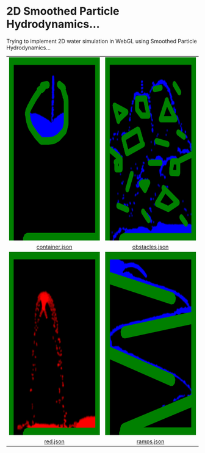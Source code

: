 # 2D Smoothed Particle Hydrodynamics...

Trying to implement 2D water simulation in WebGL using Smoothed Particle Hydrodynamics...


<table><thead>
</thead><tbody>
<tr>
<td align="center"><img src="images/container.gif" alt="Container" width="384" height="480"></td>
<td align="center"><img src="images/obstacles.gif" alt="Obstacles" width="384" height="480"></td>
</tr>
<tr>
<td align="center"> <a href="json/obstacles.json">container.json</a> </td>
<td align="center"> <a href="json/obstacles.json">obstacles.json</a> </td>
</tr>


<tr>
<td align="center"><img src="images/red.gif" alt="Red" width="384" height="480"></td>
<td align="center"><img src="images/ramps.gif" alt="Obstacles" width="384" height="480"></td>
</tr>
<tr>
<td align="center"> <a href="json/red.json">red.json</a> </td>
<td align="center"> <a href="json/ramps.json">ramps.json</a> </td>
</tr>

</tbody></table>

